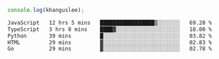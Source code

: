 ```js
console.log(khanguslee);
```

<!--START_SECTION:waka-->

```txt
JavaScript   12 hrs 5 mins   █████████████████▒░░░░░░░   69.28 %
TypeScript   3 hrs 8 mins    ████▓░░░░░░░░░░░░░░░░░░░░   18.00 %
Python       39 mins         █░░░░░░░░░░░░░░░░░░░░░░░░   03.82 %
HTML         29 mins         ▓░░░░░░░░░░░░░░░░░░░░░░░░   02.83 %
Go           29 mins         ▓░░░░░░░░░░░░░░░░░░░░░░░░   02.78 %
```

<!--END_SECTION:waka-->

<!--
**khanguslee/khanguslee** is a ✨ _special_ ✨ repository because its `README.md` (this file) appears on your GitHub profile.

Here are some ideas to get you started:

- 🔭 I’m currently working on ...
- 🌱 I’m currently learning ...
- 👯 I’m looking to collaborate on ...
- 🤔 I’m looking for help with ...
- 💬 Ask me about ...
- 📫 How to reach me: ...
- 😄 Pronouns: ...
- ⚡ Fun fact: ...
-->
